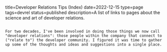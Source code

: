 title=Developer Relations Tips (Index)
date=2022-12-15
type=page
tags=devrel
status=published
description=A list of links to pages about the science and art of developer relations.
~~~~~~

For two decades, I've been involved in doing those things we now call "developer relations": those people within the company that connect to ("relate to") the developer community. I figured it was time to gather up some of the thoughts and ideas and suggestions into a single place.

